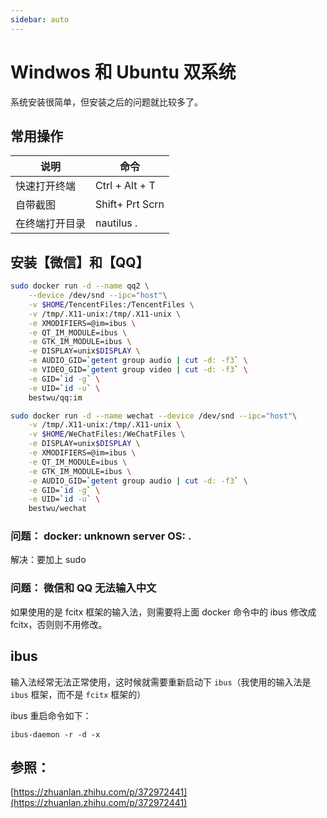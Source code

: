 ```yaml
---
sidebar: auto
---
```


# Windwos 和 Ubuntu 双系统

系统安装很简单，但安装之后的问题就比较多了。


## 常用操作

| 说明       | 命令           |
| ------------- |-------------|
| 快速打开终端    | Ctrl + Alt + T |
| 自带截图       | Shift+ Prt Scrn      |
| 在终端打开目录   | nautilus .      |
 

## 安装【微信】和【QQ】


```bash
sudo docker run -d --name qq2 \
    --device /dev/snd --ipc="host"\
    -v $HOME/TencentFiles:/TencentFiles \
    -v /tmp/.X11-unix:/tmp/.X11-unix \
    -e XMODIFIERS=@im=ibus \
    -e QT_IM_MODULE=ibus \
    -e GTK_IM_MODULE=ibus \
    -e DISPLAY=unix$DISPLAY \
    -e AUDIO_GID=`getent group audio | cut -d: -f3` \
    -e VIDEO_GID=`getent group video | cut -d: -f3` \
    -e GID=`id -g` \
    -e UID=`id -u` \
    bestwu/qq:im
```


```bash
sudo docker run -d --name wechat --device /dev/snd --ipc="host"\
    -v /tmp/.X11-unix:/tmp/.X11-unix \
    -v $HOME/WeChatFiles:/WeChatFiles \
    -e DISPLAY=unix$DISPLAY \
    -e XMODIFIERS=@im=ibus \
    -e QT_IM_MODULE=ibus \
    -e GTK_IM_MODULE=ibus \
    -e AUDIO_GID=`getent group audio | cut -d: -f3` \
    -e GID=`id -g` \
    -e UID=`id -u` \
    bestwu/wechat
```

### 问题： docker: unknown server OS: .

解决：要加上 sudo

### 问题： 微信和 QQ 无法输入中文

如果使用的是 fcitx 框架的输入法，则需要将上面 docker 命令中的 ibus 修改成 fcitx，否则则不用修改。

## ibus

输入法经常无法正常使用，这时候就需要重新启动下 `ibus`（我使用的输入法是 `ibus` 框架，而不是 `fcitx` 框架的）

ibus 重启命令如下：

```ibus-daemon -r -d -x```

## 参照：

[https://zhuanlan.zhihu.com/p/372972441](https://zhuanlan.zhihu.com/p/372972441)